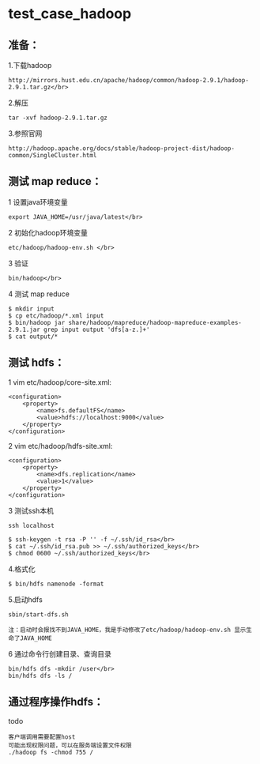 # test_case_hadoop

准备：
-------
1.下载hadoop
```
http://mirrors.hust.edu.cn/apache/hadoop/common/hadoop-2.9.1/hadoop-2.9.1.tar.gz</br>
```
2.解压
```
tar -xvf hadoop-2.9.1.tar.gz
```
3.参照官网
```
http://hadoop.apache.org/docs/stable/hadoop-project-dist/hadoop-common/SingleCluster.html
```

测试 map reduce：
-------

1 设置java环境变量
```
export JAVA_HOME=/usr/java/latest</br>
```

2 初始化hadoop环境变量
```
etc/hadoop/hadoop-env.sh </br>
```

3 验证
```
bin/hadoop</br>
```

4 测试 map reduce
```
$ mkdir input
$ cp etc/hadoop/*.xml input
$ bin/hadoop jar share/hadoop/mapreduce/hadoop-mapreduce-examples-2.9.1.jar grep input output 'dfs[a-z.]+'
$ cat output/*
```

测试 hdfs：
-------


1 vim etc/hadoop/core-site.xml:
```
<configuration>
    <property>
        <name>fs.defaultFS</name>
        <value>hdfs://localhost:9000</value>
    </property>
</configuration>
```
2 vim etc/hadoop/hdfs-site.xml:
```
<configuration>
    <property>
        <name>dfs.replication</name>
        <value>1</value>
    </property>
</configuration>
```

3 测试ssh本机
```
ssh localhost

$ ssh-keygen -t rsa -P '' -f ~/.ssh/id_rsa</br>
$ cat ~/.ssh/id_rsa.pub >> ~/.ssh/authorized_keys</br>
$ chmod 0600 ~/.ssh/authorized_keys</br>
```

4.格式化
```
$ bin/hdfs namenode -format
```

5.启动hdfs
```
sbin/start-dfs.sh

注：启动时会报找不到JAVA_HOME，我是手动修改了etc/hadoop/hadoop-env.sh 显示生命了JAVA_HOME
```

6 通过命令行创建目录、查询目录
```
bin/hdfs dfs -mkdir /user</br>
bin/hdfs dfs -ls /
```

通过程序操作hdfs：
-------
todo
```
客户端调用需要配置host
可能出现权限问题，可以在服务端设置文件权限
./hadoop fs -chmod 755 /
  
```

